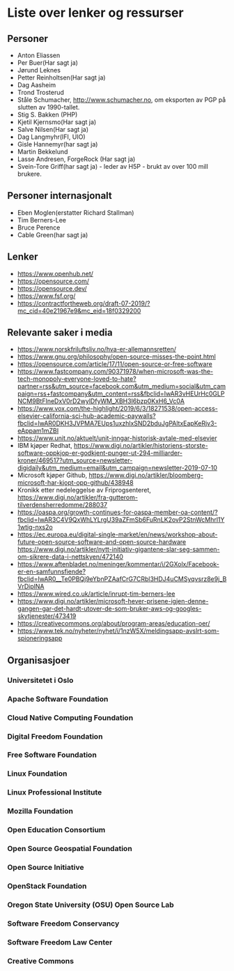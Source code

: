 
# Liste over lenker og ressurser

## Personer
* Anton Eliassen
* Per Buer(Har sagt ja)
* Jørund Leknes
* Petter Reinholtsen(Har sagt ja)
* Dag Aasheim
* Trond Trosterud
* Ståle Schumacher, http://www.schumacher.no, om eksporten av PGP på slutten av 1990-tallet.
* Stig S. Bakken (PHP)
* Kjetil Kjernsmo(Har sagt ja)
* Salve Nilsen(Har sagt ja)
* Dag Langmyhr(IFI, UIO)
* Gisle Hannemyr(har sagt ja)
* Martin Bekkelund
* Lasse Andresen, ForgeRock (Har sagt ja)
* Svein-Tore Griff(har sagt ja) - leder av H5P - brukt av over 100 mill brukere. 


## Personer internasjonalt
* Eben Moglen(erstatter Richard Stallman)
* Tim Berners-Lee
* Bruce Perence
* Cable Green(har sagt ja)


## Lenker
* https://www.openhub.net/
* https://opensource.com/
* https://opensource.dev/
* https://www.fsf.org/
* https://contractfortheweb.org/draft-07-2019/?mc_cid=40e21967e9&mc_eid=18f0329200



## Relevante saker i media
* https://www.norskfriluftsliv.no/hva-er-allemannsretten/
* https://www.gnu.org/philosophy/open-source-misses-the-point.html
* https://opensource.com/article/17/11/open-source-or-free-software
* https://www.fastcompany.com/90371978/when-microsoft-was-the-tech-monopoly-everyone-loved-to-hate?partner=rss&utm_source=facebook.com&utm_medium=social&utm_campaign=rss+fastcompany&utm_content=rss&fbclid=IwAR3vHEUrHc0GLPNCM9BtFIneDxV0rD2wylDfyWM_XBH3I6bzp0KxH6_Vc0A
* https://www.vox.com/the-highlight/2019/6/3/18271538/open-access-elsevier-california-sci-hub-academic-paywalls?fbclid=IwAR0DKH3JVPMA7EUps1uxzhlxSND2bduJgPAltxEapKeRjv3-eAppam1mZBI
* https://www.unit.no/aktuelt/unit-inngar-historisk-avtale-med-elsevier
* IBM kjøper Redhat, https://www.digi.no/artikler/historiens-storste-software-oppkjop-er-godkjent-punger-ut-294-milliarder-kroner/469517?utm_source=newsletter-digidaily&utm_medium=email&utm_campaign=newsletter-2019-07-10
* Microsoft kjøper Github, https://www.digi.no/artikler/bloomberg-microsoft-har-kjopt-opp-github/438948
* Kronikk etter nedeleggelse av Friprogsenteret, https://www.digi.no/artikler/fra-gutterom-tilverdensherredomme/288037
* https://oaspa.org/growth-continues-for-oaspa-member-oa-content/?fbclid=IwAR3C4V9QxWhLYLrgU39aZFmSb6FuRnLK2ovP2StnWcMhrl1Y1wtig-nxs2o
* https://ec.europa.eu/digital-single-market/en/news/workshop-about-future-open-source-software-and-open-source-hardware
https://www.digi.no/artikler/nytt-initiativ-gigantene-slar-seg-sammen-om-sikrere-data-i-nettskyen/472140
* https://www.aftenbladet.no/meninger/kommentar/i/2GXolx/Facebook-er-en-samfunnsfiende?fbclid=IwAR0__Te0PBQj9eYbnPZAafCrG7CRbl3HDJ4uCMSyqvsrz8e9j_BVrDiplNA
* https://www.wired.co.uk/article/inrupt-tim-berners-lee 
* https://www.digi.no/artikler/microsoft-hever-prisene-igjen-denne-gangen-gar-det-hardt-utover-de-som-bruker-aws-og-googles-skytjenester/473419
* https://creativecommons.org/about/program-areas/education-oer/
* https://www.tek.no/nyheter/nyhet/i/1nzW5X/meldingsapp-avslrt-som-spioneringsapp


## Organisasjoer
### Universitetet i Oslo
### Apache Software Foundation
### Cloud Native Computing Foundation
### Digital Freedom Foundation
### Free Software Foundation
### Linux Foundation
### Linux Professional Institute
### Mozilla Foundation
### Open Education Consortium
### Open Source Geospatial Foundation
### Open Source Initiative
### OpenStack Foundation
### Oregon State University (OSU) Open Source Lab
### Software Freedom Conservancy
### Software Freedom Law Center
### Creative Commons
